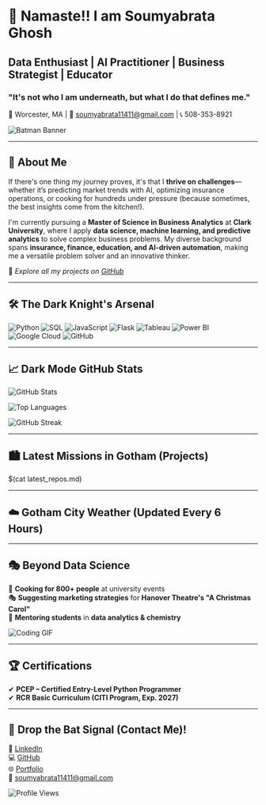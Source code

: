 # 🦇 **Namaste!! I am Soumyabrata Ghosh**  
## **Data Enthusiast | AI Practitioner | Business Strategist | Educator**  
### **"It's not who I am underneath, but what I do that defines me."**  

📍 Worcester, MA | 📧 [soumyabrata11411@gmail.com](mailto:soumyabrata11411@gmail.com) | 📞 508-353-8921  

![Batman Banner](https://31.media.tumblr.com/227536fb9cfb2ea1f008a11e06b9c535/tumblr_mqrjdif8uo1sczn81o1_500.gif)

---

## 🌟 **About Me**  
If there's one thing my journey proves, it's that I **thrive on challenges**—whether it’s predicting market trends with AI, optimizing insurance operations, or cooking for hundreds under pressure (because sometimes, the best insights come from the kitchen!).  

I'm currently pursuing a **Master of Science in Business Analytics** at **Clark University**, where I apply **data science, machine learning, and predictive analytics** to solve complex business problems. My diverse background spans **insurance, finance, education, and AI-driven automation**, making me a versatile problem solver and an innovative thinker.  

🔗 *Explore all my projects on [GitHub](https://github.com/SoGhosh719)*  

---

## 🛠️ **The Dark Knight's Arsenal**  

![Python](https://img.shields.io/badge/-Python-black?style=flat&logo=python&logoColor=yellow)
![SQL](https://img.shields.io/badge/-SQL-black?style=flat&logo=mysql&logoColor=yellow)
![JavaScript](https://img.shields.io/badge/-JavaScript-black?style=flat&logo=javascript&logoColor=yellow)
![Flask](https://img.shields.io/badge/-Flask-black?style=flat&logo=flask&logoColor=yellow)
![Tableau](https://img.shields.io/badge/-Tableau-black?style=flat&logo=tableau&logoColor=yellow)
![Power BI](https://img.shields.io/badge/-Power%20BI-black?style=flat&logo=power-bi&logoColor=yellow)
![Google Cloud](https://img.shields.io/badge/-Google%20Cloud-black?style=flat&logo=google-cloud&logoColor=yellow)
![GitHub](https://img.shields.io/badge/-GitHub-black?style=flat&logo=github&logoColor=yellow)

---

## 📈 **Dark Mode GitHub Stats**  

![GitHub Stats](https://github-readme-stats.vercel.app/api?username=SoGhosh719&show_icons=true&theme=dark&icon_color=yellow)

![Top Languages](https://github-readme-stats.vercel.app/api/top-langs/?username=SoGhosh719&layout=compact&theme=dark&icon_color=yellow)

![GitHub Streak](https://github-readme-streak-stats.vercel.app/?user=SoGhosh719&theme=highcontrast&fire=yellow&ring=gray)

---

## 🏙️ **Latest Missions in Gotham (Projects)**  

$(cat latest_repos.md)

---

## ☁️ **Gotham City Weather (Updated Every 6 Hours)**  


---

## 🎭 **Beyond Data Science**  
🍳 **Cooking for 800+ people** at university events  
🎭 **Suggesting marketing strategies** for **Hanover Theatre's "A Christmas Carol"**  
📖 **Mentoring students** in **data analytics & chemistry**  

![Coding GIF](https://media.giphy.com/media/Y4ak9Ki2GZCbJxAnJD/giphy.gif)

---

## 🏆 **Certifications**
✔ **PCEP – Certified Entry-Level Python Programmer**  
✔ **RCR Basic Curriculum (CITI Program, Exp. 2027)**  

---

## 🦇 **Drop the Bat Signal (Contact Me)!**  
💼 [LinkedIn](https://www.linkedin.com/in/soumyabrata-ghosh-205673290/)  
💻 [GitHub](https://github.com/SoGhosh719)  
🌐 [Portfolio](https://soghosh719.github.io/Soumya_Portfolio/#home)  
📧 [soumyabrata11411@gmail.com](mailto:soumyabrata11411@gmail.com)  

![Profile Views](https://komarev.com/ghpvc/?username=SoGhosh719&color=yellow)
